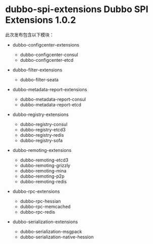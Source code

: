 # dubbo-spi-extensions Dubbo SPI Extensions 1.0.2

此次发布包含以下模块：

- dubbo-configcenter-extensions
  - dubbo-configcenter-consul
  - dubbo-configcenter-etcd

- dubbo-filter-extensions
  - dubbo-filter-seata

- dubbo-metadata-report-extensions
  - dubbo-metadata-report-consul
  - dubbo-metadata-report-etcd

- dubbo-registry-extensions
  - dubbo-registry-consul
  - dubbo-registry-etcd3
  - dubbo-registry-redis
  - dubbo-registry-sofa

- dubbo-remoting-extensions
  - dubbo-remoting-etcd3
  - dubbo-remoting-grizzly
  - dubbo-remoting-mina
  - dubbo-remoting-p2p
  - dubbo-remoting-redis

- dubbo-rpc-extensions
  - dubbo-rpc-hessian
  - dubbo-rpc-memcached
  - dubbo-rpc-redis

- dubbo-serialization-extensions
  - dubbo-serialization-msgpack
  - dubbo-serialization-native-hession
```
